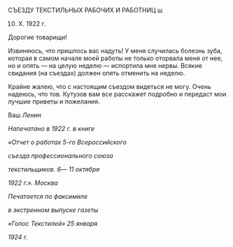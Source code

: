 СЪЕЗДУ ТЕКСТИЛЬНЫХ РАБОЧИХ И РАБОТНИЦ ш

10. X. 1922 г.

Дорогие товарищи!

Извиняюсь, что пришлось вас надуть! У меня случилась болезнь зуба, которая в са­мом начале моей работы не только оторвала меня от нее, но и опять — на целую неде­лю — испортила мне нервы. Всякие свидания (на съездах) должен опять отменить на неделю.

Крайне жалею, что с настоящим съездом видеться не могу. Очень надеюсь, что тов. Кутузов вам все расскажет подробно и передаст мои лучшие приветы и пожелания.

Ваш _Ленин_

  

_Напечатано в 1922 г. в книге_

_«Отчет о работах 5-го Всероссийского_

_съезда профессионального союза_

_текстильщиков. 6_— _11 октября_

_1922 г.». Москва_

  

_Печатается по факсимиле_

_в экстренном выпуске газеты_

_«Голос Текстилей» 25 января_

_1924 г._